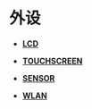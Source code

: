 # 外设<a name="ZH-CN_TOPIC_0000001157319411"></a>

-   **[LCD](LCD.md)**  

-   **[TOUCHSCREEN](TOUCHSCREEN.md)**  

-   **[SENSOR](SENSOR.md)**  

-   **[WLAN](WLAN.md)**  


